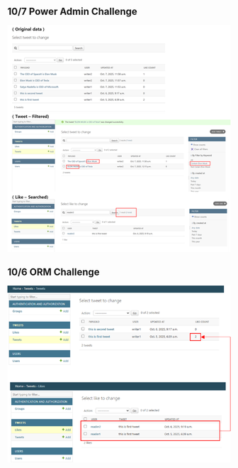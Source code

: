 ## 10/7 Power Admin Challenge

![10/7 Power Admin challenge](./challenge_screenshots/challenge1007.png)

## 10/6 ORM Challenge

![10/6 ORM challenge](./challenge_screenshots/challenge1006.png)
